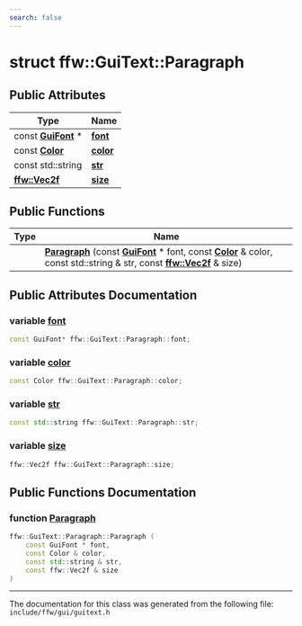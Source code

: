 ```yaml
---
search: false
---
```


# struct ffw::GuiText::Paragraph

## Public Attributes

|Type|Name|
|-----|-----|
|const **[GuiFont](classffw_1_1_gui_font.md)** \*|[**font**](structffw_1_1_gui_text_1_1_paragraph.md#1a16570e5884a544bb80764ef2a2962096)|
|const **[Color](structffw_1_1_color.md)**|[**color**](structffw_1_1_gui_text_1_1_paragraph.md#1a12ca61ad0a515d55a17d2860742fdd9f)|
|const std::string|[**str**](structffw_1_1_gui_text_1_1_paragraph.md#1a0400ff625d217b5cf70384dbb4b2fa15)|
|**[ffw::Vec2f](group__math_.md#ga44573357c25b7969b4391ca0ae427636)**|[**size**](structffw_1_1_gui_text_1_1_paragraph.md#1a458c5338e41b69fb96b8951987032b03)|


## Public Functions

|Type|Name|
|-----|-----|
||[**Paragraph**](structffw_1_1_gui_text_1_1_paragraph.md#1aa21734ad06faf712e63e60c015625fa0) (const **[GuiFont](classffw_1_1_gui_font.md)** \* font, const **[Color](structffw_1_1_color.md)** & color, const std::string & str, const **[ffw::Vec2f](group__math_.md#ga44573357c25b7969b4391ca0ae427636)** & size) |


## Public Attributes Documentation

### variable <a id="1a16570e5884a544bb80764ef2a2962096" href="#1a16570e5884a544bb80764ef2a2962096">font</a>

```cpp
const GuiFont* ffw::GuiText::Paragraph::font;
```



### variable <a id="1a12ca61ad0a515d55a17d2860742fdd9f" href="#1a12ca61ad0a515d55a17d2860742fdd9f">color</a>

```cpp
const Color ffw::GuiText::Paragraph::color;
```



### variable <a id="1a0400ff625d217b5cf70384dbb4b2fa15" href="#1a0400ff625d217b5cf70384dbb4b2fa15">str</a>

```cpp
const std::string ffw::GuiText::Paragraph::str;
```



### variable <a id="1a458c5338e41b69fb96b8951987032b03" href="#1a458c5338e41b69fb96b8951987032b03">size</a>

```cpp
ffw::Vec2f ffw::GuiText::Paragraph::size;
```



## Public Functions Documentation

### function <a id="1aa21734ad06faf712e63e60c015625fa0" href="#1aa21734ad06faf712e63e60c015625fa0">Paragraph</a>

```cpp
ffw::GuiText::Paragraph::Paragraph (
    const GuiFont * font,
    const Color & color,
    const std::string & str,
    const ffw::Vec2f & size
)
```





----------------------------------------
The documentation for this class was generated from the following file: `include/ffw/gui/guitext.h`

